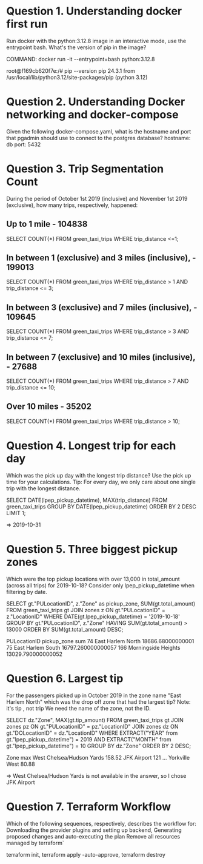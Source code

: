 # Question 1. Understanding docker first run
Run docker with the python:3.12.8 image in an interactive mode, use the entrypoint bash.
What's the version of pip in the image?

COMMAND: docker run -it --entrypoint=bash python:3.12.8

root@f169cb620f7e:/# pip --version
pip 24.3.1 from /usr/local/lib/python3.12/site-packages/pip (python 3.12)


# Question 2. Understanding Docker networking and docker-compose
Given the following docker-compose.yaml, what is the hostname and port that pgadmin should use to connect to the postgres database?
hostname: db
port: 5432


# Question 3. Trip Segmentation Count
During the period of October 1st 2019 (inclusive) and November 1st 2019 (exclusive), how many trips, respectively, happened:

## Up to 1 mile - 104838
SELECT COUNT(*)
FROM green_taxi_trips
WHERE trip_distance <=1;

## In between 1 (exclusive) and 3 miles (inclusive), - 199013
SELECT COUNT(*)
FROM green_taxi_trips
WHERE trip_distance > 1 AND trip_distance <= 3;

## In between 3 (exclusive) and 7 miles (inclusive), - 109645
SELECT COUNT(*)
FROM green_taxi_trips
WHERE trip_distance > 3 AND trip_distance <= 7;

## In between 7 (exclusive) and 10 miles (inclusive), - 27688
SELECT COUNT(*)
FROM green_taxi_trips
WHERE trip_distance > 7 AND trip_distance <= 10;

## Over 10 miles - 35202
SELECT COUNT(*)
FROM green_taxi_trips
WHERE trip_distance > 10;


# Question 4. Longest trip for each day
Which was the pick up day with the longest trip distance? Use the pick up time for your calculations.
Tip: For every day, we only care about one single trip with the longest distance.

SELECT DATE(lpep_pickup_datetime),
		MAX(trip_distance)
FROM green_taxi_trips
GROUP BY DATE(lpep_pickup_datetime)
ORDER BY 2 DESC LIMIT 1;

=> 2019-10-31


# Question 5. Three biggest pickup zones
Which were the top pickup locations with over 13,000 in total_amount (across all trips) for 2019-10-18?
Consider only lpep_pickup_datetime when filtering by date.

SELECT gt."PULocationID", 
		z."Zone" as pickup_zone, 
		SUM(gt.total_amount)
FROM green_taxi_trips gt JOIN zones z ON gt."PULocationID" = z."LocationID"
WHERE DATE(gt.lpep_pickup_datetime) = '2019-10-18'
GROUP BY gt."PULocationID", z."Zone"
HAVING SUM(gt.total_amount) > 13000
ORDER BY SUM(gt.total_amount) DESC;

PULocationID    pickup_zone               sum
74              East Harlem North       18686.68000000001
75              East Harlem South       16797.260000000057
166             Morningside Heights     13029.790000000052


# Question 6. Largest tip
For the passengers picked up in October 2019 in the zone name "East Harlem North" which was the drop off zone that had the largest tip?
Note: it's tip , not trip
We need the name of the zone, not the ID.

SELECT dz."Zone", MAX(gt.tip_amount) 
FROM green_taxi_trips gt 
JOIN zones pz ON gt."PULocationID" = pz."LocationID"
JOIN zones dz ON gt."DOLocationID" = dz."LocationID"
WHERE EXTRACT("YEAR" from gt."lpep_pickup_datetime") = 2019
AND EXTRACT("MONTH" from gt."lpep_pickup_datetime") = 10
GROUP BY dz."Zone"
ORDER BY 2 DESC;

Zone                              max
West Chelsea/Hudson Yards       158.52
JFK Airport                     121
...
Yorkville West                  80.88

=> West Chelsea/Hudson Yards is not available in the answer, so I chose JFK Airport


# Question 7. Terraform Workflow
Which of the following sequences, respectively, describes the workflow for:
Downloading the provider plugins and setting up backend,
Generating proposed changes and auto-executing the plan
Remove all resources managed by terraform`

terraform init, terraform apply -auto-approve, terraform destroy
